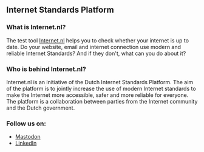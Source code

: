 ## Internet Standards Platform

### What is Internet.nl?

The test tool [Internet.nl](https://internet.nl) helps you to check whether your internet is up to date. 
Do your website, email and internet connection use modern and reliable Internet Standards? And if they don't, what can you do about it?

### Who is behind Internet.nl?

Internet.nl is an initiative of the Dutch Internet Standards Platform. The aim of the platform is to jointly increase the use of modern Internet standards to make the Internet more accessible, safer and more reliable for everyone. The platform is a collaboration between parties from the Internet community and the Dutch government.

### Follow us on:
- <a rel="me" href="https://mastodon.nl/@internet_nl">Mastodon</a>
- [LinkedIn](https://www.linkedin.com/company/internet-nl/)
